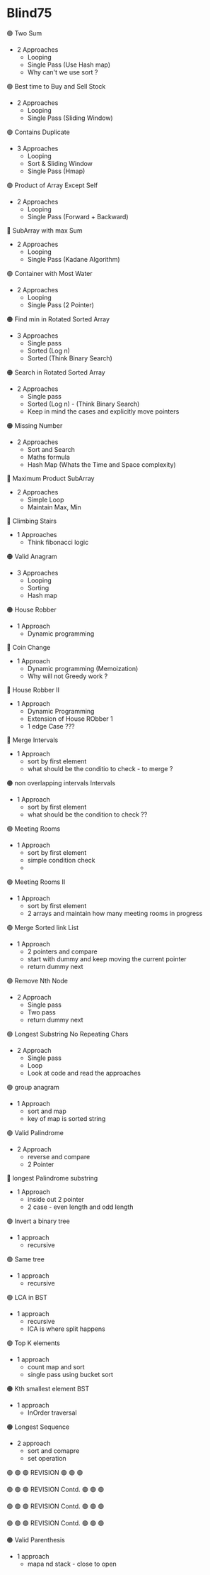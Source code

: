 # Blind75

:green_circle: Two Sum
* 2 Approaches
  + Looping
  + Single Pass (Use Hash map)
  + Why can't we use sort ?

:green_circle: Best time to Buy and Sell Stock
* 2 Approaches
  + Looping
  + Single Pass (Sliding Window)

:green_circle: Contains Duplicate
* 3 Approaches
  + Looping
  + Sort & Sliding Window
  + Single Pass (Hmap)

:green_circle: Product of Array Except Self
* 2 Approaches
  + Looping
  + Single Pass (Forward + Backward)

:red_circle: SubArray with max Sum

- 2 Approaches
  + Looping
  + Single Pass (Kadane Algorithm)

:green_circle: Container with Most Water
* 2 Approaches
  + Looping
  + Single Pass (2 Pointer)

:orange_circle: Find min in Rotated Sorted Array
* 3 Approaches
  + Single pass 
  + Sorted (Log n)
  + Sorted (Think Binary Search)
 
:orange_circle: Search in Rotated Sorted Array
* 2 Approaches
  + Single pass 
  + Sorted (Log n) - (Think Binary Search)
  + Keep in mind the cases and explicitly move pointers

:orange_circle: Missing Number
* 2 Approaches
  + Sort and Search
  + Maths formula
  + Hash Map (Whats the Time and Space complexity)

:red_circle: Maximum Product SubArray
* 2 Approaches
  + Simple Loop
  + Maintain Max, Min
 
:red_circle: Climbing Stairs
* 1 Approaches
  + Think fibonacci logic

:orange_circle: Valid Anagram
* 3 Approaches
  + Looping
  + Sorting
  + Hash map
 
:orange_circle: House Robber
* 1 Approach
  + Dynamic programming
 
:red_circle: Coin Change
* 1 Approach
  + Dynamic programming (Memoization)
  + Why will not Greedy work ?

:red_circle: House Robber II
* 1 Approach
  + Dynamic Programming 
  + Extension of House RObber 1
  + 1 edge Case ???

:red_circle: Merge Intervals
* 1 Approach
  + sort by first element
  + what should be the conditio to check - to merge ?
 
:orange_circle: non overlapping intervals Intervals
* 1 Approach
  + sort by first element
  + what should be the condition to check ??
 
🟢 Meeting Rooms
* 1 Approach
  + sort by first element
  + simple condition check
  + 
🟢 Meeting Rooms II
* 1 Approach
  + sort by first element
  + 2 arrays and maintain how many meeting rooms in progress
 
🟢 Merge Sorted link List
* 1 Approach
  + 2 pointers and compare
  + start with dummy and keep moving the current pointer
  + return dummy next

🟢 Remove Nth Node
* 2 Approach
  + Single pass
  + Two pass
  + return dummy next
 
🟢 Longest Substring No Repeating Chars
* 2 Approach
  + Single pass
  + Loop
  + Look at code and read the approaches
 
🟢 group anagram
* 1 Approach
  + sort and map
  + key of map is sorted string


🟢 Valid Palindrome
* 2 Approach
  + reverse and compare
  + 2 Pointer
  
🔴 longest Palindrome substring
* 1 Approach
  + inside out 2 pointer
  + 2 case - even length and odd length

🟢 Invert a binary tree
* 1 approach
  + recursive

🟢 Same tree
* 1 approach
  + recursive

🟢 LCA in BST 
* 1 approach
  + recursive
  + lCA is where split happens

🟢 Top K elements
* 1 approach
  + count map and sort
  + single pass using bucket sort
 
  
🟠 Kth smallest element BST
* 1 approach
  + InOrder traversal
 
🟠 Longest Sequence
* 2 approach
  + sort and comapre
  + set operation
    
🟢 🟢 🟢 REVISION 🟢 🟢 🟢

🟢 🟢 🟢 REVISION Contd. 🟢 🟢 🟢

🟢 🟢 🟢 REVISION Contd. 🟢 🟢 🟢

🟢 🟢 🟢 REVISION Contd. 🟢 🟢 🟢

 
🟠 Valid Parenthesis
* 1 approach
  + mapa nd stack - close to open

    
